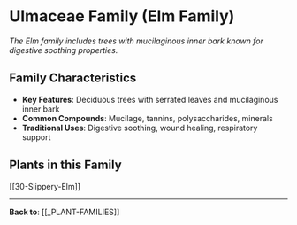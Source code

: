 # Ulmaceae Family (Elm Family)

*The Elm family includes trees with mucilaginous inner bark known for digestive soothing properties.*

## Family Characteristics
- **Key Features**: Deciduous trees with serrated leaves and mucilaginous inner bark
- **Common Compounds**: Mucilage, tannins, polysaccharides, minerals
- **Traditional Uses**: Digestive soothing, wound healing, respiratory support

## Plants in this Family

[[30-Slippery-Elm]]

---

**Back to**: [[_PLANT-FAMILIES]]